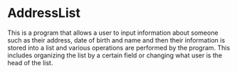 # AddressList
This is a program that allows a user to input information about someone such as their address, date of birth and name and then 
their information is stored into a list and various operations are performed by the program. This includes organizing the list 
by a certain field or changing what user is the head of the list.
